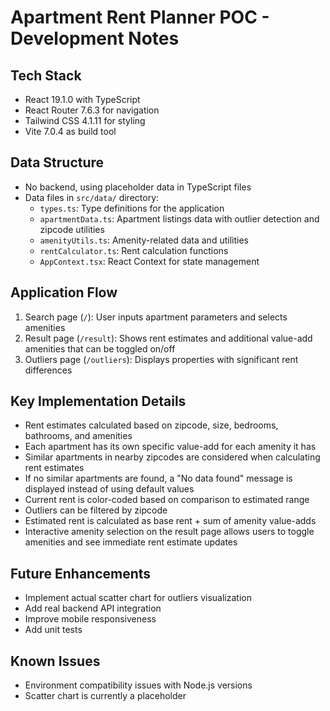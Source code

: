 # Apartment Rent Planner POC - Development Notes

## Tech Stack
- React 19.1.0 with TypeScript
- React Router 7.6.3 for navigation
- Tailwind CSS 4.1.11 for styling
- Vite 7.0.4 as build tool

## Data Structure
- No backend, using placeholder data in TypeScript files
- Data files in `src/data/` directory:
  - `types.ts`: Type definitions for the application
  - `apartmentData.ts`: Apartment listings data with outlier detection and zipcode utilities
  - `amenityUtils.ts`: Amenity-related data and utilities
  - `rentCalculator.ts`: Rent calculation functions
  - `AppContext.tsx`: React Context for state management

## Application Flow
1. Search page (`/`): User inputs apartment parameters and selects amenities
2. Result page (`/result`): Shows rent estimates and additional value-add amenities that can be toggled on/off
3. Outliers page (`/outliers`): Displays properties with significant rent differences

## Key Implementation Details
- Rent estimates calculated based on zipcode, size, bedrooms, bathrooms, and amenities
- Each apartment has its own specific value-add for each amenity it has
- Similar apartments in nearby zipcodes are considered when calculating rent estimates
- If no similar apartments are found, a "No data found" message is displayed instead of using default values
- Current rent is color-coded based on comparison to estimated range
- Outliers can be filtered by zipcode
- Estimated rent is calculated as base rent + sum of amenity value-adds
- Interactive amenity selection on the result page allows users to toggle amenities and see immediate rent estimate updates

## Future Enhancements
- Implement actual scatter chart for outliers visualization
- Add real backend API integration
- Improve mobile responsiveness
- Add unit tests

## Known Issues
- Environment compatibility issues with Node.js versions
- Scatter chart is currently a placeholder
